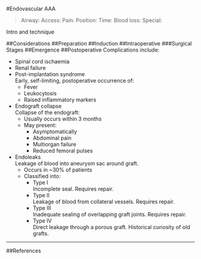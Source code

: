 #Endovascular AAA


>Airway: 
>Access: 
>Pain: 
>Position:
>Time: 
>Blood loss:
>Special:

Intro and technique

##Considerations
##Preparation
##Induction
##Intraoperative
###Surgical Stages
##Emergence
##Postoperative
Complications include:
* Spinal cord ischaemia
* Renal failure
* Post-implantation syndrome  
Early, self-limiting, postoperative occurrence of:
	* Fever
	* Leukocytosis
	* Raised inflammatory markers
* Endograft collapse  
Collapse of the endograft:
	* Usually occurs within 3 months
	* May present:
		* Asymptomatically
		* Abdominal pain
		* Multiorgan failure
		* Reduced femoral pulses
* Endoleaks  
Leakage of blood into aneurysm sac around graft.
	* Occurs in ~30% of patients
	* Classified into:
		* Type I  
		Incomplete seal. Requires repair.
		* Type II  
		Leakage of blood from collateral vessels. Requires repair.
		* Type III  
		Inadequate sealing of overlapping graft joints. Requires repair.
		* Type IV  
		Direct leakage through a porous graft. Historical curiosity of old grafts.
		

---
##References
